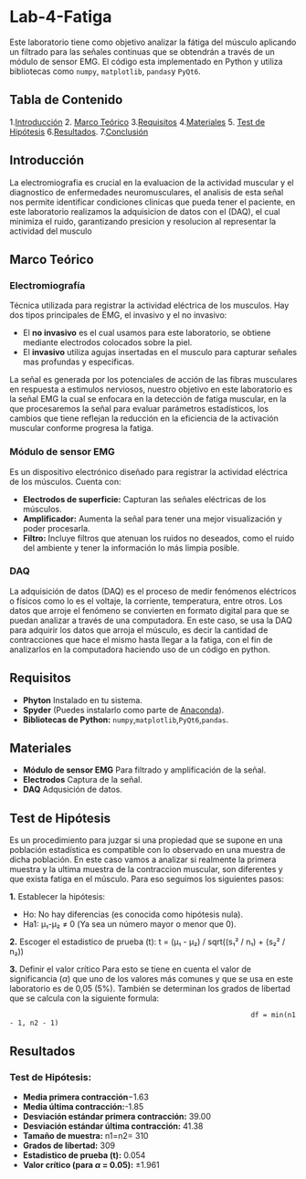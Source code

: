 # Lab-4-Fatiga
Este laboratorio tiene como objetivo analizar la fátiga del músculo aplicando un filtrado para las señales continuas que se obtendrán a través de un módulo de sensor EMG. El código esta implementado en Python y utiliza bibliotecas como `numpy`, `matplotlib`, `pandas`y `PyQt6`.

## Tabla de Contenido
1.[Introducción](#introducción)
2. [Marco Teórico](#Marco-Teórico)
3.[Requisitos](#requisitos)
4.[Materiales](#materiales)
5. [Test de Hipótesis](#Test-de-Hipótesis)
6.[Resultados](#resultados).
7.[Conclusión](#conclusión)

## Introducción
La electromiografia es crucial en la evaluacion de la actividad muscular y el diagnostico de enfermedades neuromusculares, el analisis de esta señal nos permite identificar condiciones clinicas  que pueda tener el paciente, en este laboratorio realizamos la adquisicion de datos con el (DAQ), el cual minimiza el ruido, garantizando presicion y resolucion al representar la actividad del musculo

## Marco Teórico
### Electromiografía
Técnica utilizada para registrar la actividad eléctrica de los musculos. Hay dos tipos principales de EMG, el invasivo y el no invasivo:

- El **no invasivo** es el cual usamos para este laboratorio, se obtiene mediante electrodos colocados sobre la piel.
- El **invasivo** utiliza agujas insertadas en el musculo para capturar señales mas profundas y especificas. 

La señal es generada por los potenciales de acción de las fibras musculares en respuesta a estimulos nerviosos, nuestro objetivo en este laboratorio es la señal EMG la cual se enfocara en la detección de fatiga muscular, en la que procesaremos la señal para evaluar parámetros estadísticos, los cambios que tiene reflejan la reducción en la eficiencia de la activación muscular conforme progresa la fatiga.

### Módulo de sensor EMG
Es un dispositivo electrónico diseñado para registrar la actividad eléctrica de los músculos. Cuenta con:

- **Electrodos de superficie:** Capturan las señales eléctricas de los músculos.
- **Amplificador:** Aumenta la señal para tener una mejor visualización y poder procesarla.
- **Filtro:** Incluye filtros que atenuan los ruidos no deseados, como el ruido del ambiente y tener la información lo más limpia posible.


### DAQ
La adquisición de datos (DAQ) es el proceso de medir fenómenos eléctricos o físicos como lo es el voltaje, la corriente, temperatura, entre otros. Los datos que arroje el fenómeno se convierten en formato digital para que se puedan analizar a través de una computadora. En este caso, se usa la DAQ para adquirir los datos que arroja el músculo, es decir la cantidad de contracciones que hace el mismo hasta llegar a la fatiga, con el fin de analizarlos en la computadora haciendo uso de un código en python.

## Requisitos
- **Phyton** Instalado en tu sistema.
- **Spyder** (Puedes instalarlo como parte de [Anaconda](https://www.anaconda.com/)).
- **Bibliotecas de Python:** `numpy`,`matplotlib`,`PyQt6`,`pandas`.

## Materiales
- **Módulo de sensor EMG** Para filtrado y amplificación de la señal.
- **Electrodos** Captura de la señal.
- **DAQ** Adqusición de datos.

## Test de Hipótesis
Es un procedimiento para juzgar si una propiedad que se supone en una población estadística es compatible con lo observado en una muestra de dicha población. En este caso vamos a analizar si realmente la primera muestra y la ultima muestra de la contraccion muscular, son diferentes y que exista fatiga en el músculo. Para eso seguimos los siguientes pasos:

**1.** Establecer la hipótesis:
- Ho: No hay diferencias (es conocida como hipótesis nula).
- Ha1: μ₁-μ₂ ≠ 0 (Ya sea un número mayor o menor que 0).

**2.** Escoger el estadistico de prueba (t):
t = (μ₁ - μ₂) / sqrt((s₁² / n₁) + (s₂² / n₂))

**3.** Definir el valor crítico
Para esto se tiene en cuenta el valor de significancia ($\alpha$) que uno de los valores más comunes y que se usa en este laboratorio es de 0,05 (5%). También se determinan los grados de libertad que se calcula con la siguiente formula:

                                                               df = min(n1 - 1, n2 - 1)
## Resultados
### Test de Hipótesis:
- **Media primera contracción**−1.63
- **Media última contracción:**-1.85  
- **Desviación estándar primera contracción:** 39.00
- **Desviación estándar última contracción:** 41.38
- **Tamaño de muestra:** n1=n2= 310
- **Grados de libertad:** 309
- **Estadistico de prueba (t):** 0.054
- **Valor crítico (para $\alpha$ = 0.05):** ±1.961



